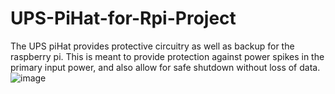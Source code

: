 # UPS-PiHat-for-Rpi-Project
The UPS piHat provides protective circuitry as well as backup for the raspberry pi. This is meant to provide protection against power spikes in the primary input power, and also allow for safe shutdown without loss of data. 
![image](https://user-images.githubusercontent.com/57837942/118104118-03545400-b3db-11eb-8ccc-2ae3c6bb9f85.png)
